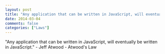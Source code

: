 ```yaml
---
layout: post
title: "Any application that can be written in JavaScript, will eventually be written in JavaScript"
date: 2014-03-04
comments: false
categories: ["Laws"]
---
```


<span class='quote'>"Any application that can be written in JavaScript, will eventually be written in JavaScript."</span>
<span class='by'>- Jeff Atwood - Atwood's Law</span>
